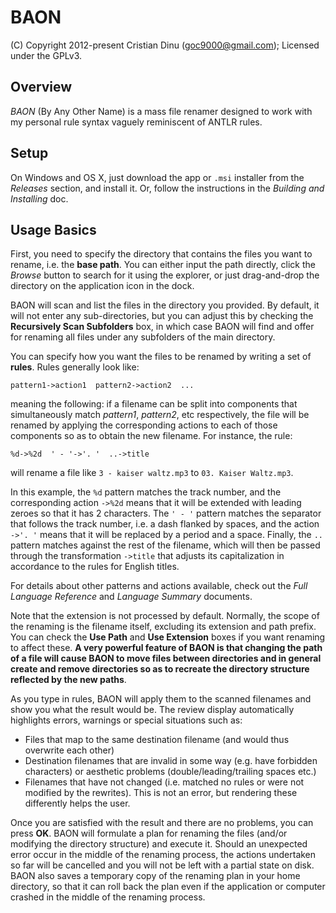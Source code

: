 BAON
====

(C) Copyright 2012-present Cristian Dinu (<goc9000@gmail.com>); Licensed under the GPLv3.


Overview
--------

*BAON* (By Any Other Name) is a mass file renamer designed to work with my personal rule syntax vaguely reminiscent of ANTLR rules.


Setup
-----

On Windows and OS X, just download the app or `.msi` installer from the *Releases* section, and install it. Or, follow the instructions in the *Building and Installing* doc.


Usage Basics
------------

First, you need to specify the directory that contains the files you want to rename, i.e. the **base path**. You can either input the path directly, click the *Browse* button to search for it using the explorer, or just drag-and-drop the directory on the application icon in the dock.

BAON will scan and list the files in the directory you provided. By default, it will not enter any sub-directories, but you can adjust this by checking the **Recursively Scan Subfolders** box, in which case BAON will find and offer for renaming all files under any subfolders of the main directory.

You can specify how you want the files to be renamed by writing a set of **rules**. Rules generally look like:

    pattern1->action1  pattern2->action2  ...

meaning the following: if a filename can be split into components that simultaneously match *pattern1*, *pattern2*, etc respectively, the file will be renamed by applying the corresponding actions to each of those components so as to obtain the new filename. For instance, the rule:

    %d->%2d  ' - '->'. '  ..->title
    
will rename a file like `3 - kaiser waltz.mp3` to `03. Kaiser Waltz.mp3`.

In this example, the `%d` pattern matches the track number, and the corresponding action `->%2d` means that it will be extended with leading zeroes so that it has 2 characters. The `' - '` pattern matches the separator that follows the track number, i.e. a dash flanked by spaces, and the action `->'. '` means that it will be replaced by a period and a space. Finally, the `..` pattern matches against the rest of the filename, which will then be passed through the transformation `->title` that adjusts its capitalization in accordance to the rules for English titles.

For details about other patterns and actions available, check out the *Full Language Reference* and *Language Summary* documents.

Note that the extension is not processed by default. Normally, the scope of the renaming is the filename itself, excluding its extension and path prefix. You can check the **Use Path** and **Use Extension** boxes if you want renaming to affect these. **A very powerful feature of BAON is that changing the path of a file will cause BAON to move files between directories and in general create and remove directories so as to recreate the directory structure reflected by the new paths**.

As you type in rules, BAON will apply them to the scanned filenames and show you what the result would be. The review display automatically highlights errors, warnings or special situations such as:

- Files that map to the same destination filename (and would thus overwrite each other)
- Destination filenames that are invalid in some way (e.g. have forbidden characters) or aesthetic problems (double/leading/trailing spaces etc.)
- Filenames that have not changed (i.e. matched no rules or were not modified by the rewrites). This is not an error, but rendering these differently helps the user.

Once you are satisfied with the result and there are no problems, you can press **OK**. BAON will formulate a plan for renaming the files (and/or modifying the directory structure) and execute it. Should an unexpected error occur in the middle of the renaming process, the actions undertaken so far will be cancelled and you will not be left with a partial state on disk. BAON also saves a temporary copy of the renaming plan in your home directory, so that it can roll back the plan even if the application or computer crashed in the middle of the renaming process.
